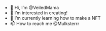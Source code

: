 - 👋 Hi, I’m @VeiledMama
- 👀 I’m interested in creating!
- 🌱 I’m currently learning how to make a NFT
- 📫 How to reach me @Mulksterrr

<!---
VeiledMama/VeiledMama is a ✨ special ✨ repository because its `README.md` (this file) appears on your GitHub profile.
You can click the Preview link to take a look at your changes.
--->

